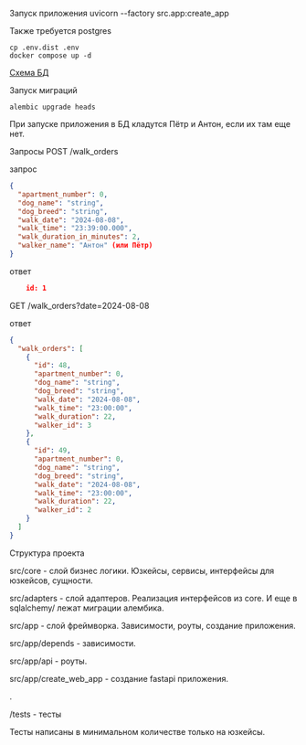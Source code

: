 Запуск приложения uvicorn --factory src.app:create_app

Также требуется postgres

```commandline
cp .env.dist .env
docker compose up -d
```

[Схема БД](res/img.png)

Запуск миграций
```commandline
alembic upgrade heads
```

При запуске приложения в БД кладутся Пётр и Антон, если их там еще нет.

Запросы
POST /walk_orders

запрос
``` json
{
  "apartment_number": 0,
  "dog_name": "string",
  "dog_breed": "string",
  "walk_date": "2024-08-08",
  "walk_time": "23:39:00.000",
  "walk_duration_in_minutes": 2,
  "walker_name": "Антон" (или Пётр)
}
```

ответ
```json
    id: 1
```

GET /walk_orders?date=2024-08-08

ответ
```json
{
  "walk_orders": [
    {
      "id": 48,
      "apartment_number": 0,
      "dog_name": "string",
      "dog_breed": "string",
      "walk_date": "2024-08-08",
      "walk_time": "23:00:00",
      "walk_duration": 22,
      "walker_id": 3
    },
    {
      "id": 49,
      "apartment_number": 0,
      "dog_name": "string",
      "dog_breed": "string",
      "walk_date": "2024-08-08",
      "walk_time": "23:00:00",
      "walk_duration": 22,
      "walker_id": 2
    }
  ]
}
```


Структура проекта

src/core - слой бизнес логики. Юзкейсы, сервисы, интерфейсы для юзкейсов, сущности.

src/adapters - слой адаптеров. Реализация интерфейсов из core. И еще в sqlalchemy/ лежат миграции алембика.

src/app - слой фреймворка. Зависимости, роуты, создание приложения.

src/app/depends - зависимости. 

src/app/api - роуты.

src/app/create_web_app - создание fastapi приложения.

.

/tests - тесты

Тесты написаны в минимальном количестве только на юзкейсы.